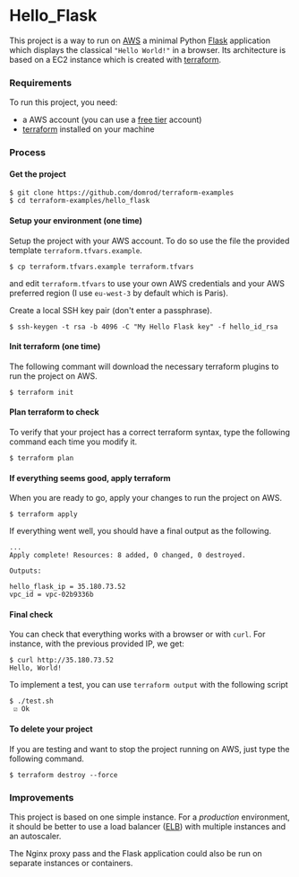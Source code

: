 # Hello_Flask
This project is a way to run on [AWS](https://aws.amazon.com/) a minimal Python [Flask](http://flask.pocoo.org/docs/0.12/quickstart/) application which displays the classical `"Hello World!"` in a browser. Its architecture is based on a  EC2 instance which is created with [terraform](https://terraform.io).

### Requirements

To run this project, you need:
- a AWS account (you can use a [free tier](https://aws.amazon.com/free/) account)
- [terraform](https://www.terraform.io/downloads.html) installed on your machine

### Process

#### Get the project

```
$ git clone https://github.com/domrod/terraform-examples
$ cd terraform-examples/hello_flask
```

#### Setup your environment (one time) 

Setup the project with your AWS account. To do so use the file the provided template `terraform.tfvars.example`.

```
$ cp terraform.tfvars.example terraform.tfvars
```

and edit `terraform.tfvars` to use your own AWS credentials and your AWS preferred region (I use `eu-west-3` by default which is Paris).

Create a local SSH key pair (don't enter a passphrase).

```
$ ssh-keygen -t rsa -b 4096 -C "My Hello Flask key" -f hello_id_rsa
```

#### Init terraform (one time)

The following commant will download the necessary terraform plugins to run the project on AWS.

```
$ terraform init
```

#### Plan terraform to check
To verify that your project has a correct terraform syntax, type the following command each time you modify it.

```
$ terraform plan
```

#### If everything seems good, apply terraform

When you are ready to go, apply your changes to run the project on AWS.

```
$ terraform apply
```

If everything went well, you should have a final output as the following.
```
...
Apply complete! Resources: 8 added, 0 changed, 0 destroyed.

Outputs:

hello_flask_ip = 35.180.73.52
vpc_id = vpc-02b9336b

```

#### Final check

You can check that everything works with a browser or with `curl`. For instance, with the previous provided IP, we get:

```
$ curl http://35.180.73.52
Hello, World!
```  

To implement a test, you can use `terraform output` with the following script
```
$ ./test.sh
 ☑ Ok
```

#### To delete your project

If you are testing and want to stop the project running on AWS, just type the following command.


```
$ terraform destroy --force
```

### Improvements

This project is based on one simple instance. For a *production* environment, it should be better to use a load balancer ([ELB](https://aws.amazon.com/elasticloadbalancing/)) with multiple instances and an autoscaler. 

The Nginx proxy pass and the Flask application could also be run on separate instances or containers.